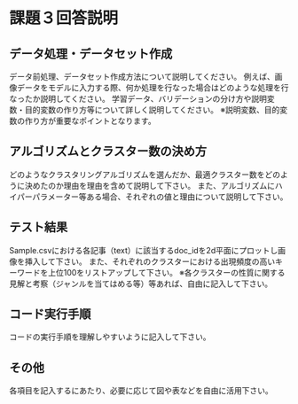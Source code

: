 # 課題３回答説明

データ処理・データセット作成
----
データ前処理、データセット作成方法について説明してください。
例えば、画像データをモデルに入力する際、何か処理を行なった場合はどのような処理を行なったか説明してください。
学習データ、バリデーションの分け方や説明変数・目的変数の作り方等について詳しく説明してください。
※説明変数、目的変数の作り方が重要なポイントとなります。

アルゴリズムとクラスター数の決め方
----
どのようなクラスタリングアルゴリズムを選んだか、最適クラスター数をどのように決めたのか理由を理由を含めて説明して下さい。
また、アルゴリズムにハイパーパラメーター等ある場合、それぞれの値と理由について説明して下さい。

テスト結果
----
Sample.csvにおける各記事（text）に該当するdoc_idを2d平面にプロットし画像を挿入して下さい。
また、それぞれのクラスターにおける出現頻度の高いキーワードを上位100をリストアップして下さい。
※各クラスターの性質に関する見解と考察（ジャンルを当てはめる等）等あれば、自由に記入して下さい。

コード実行手順
----
コードの実行手順を理解しやすいように記入して下さい。

その他
----
各項目を記入するにあたり、必要に応じて図や表などを自由に活用下さい。
